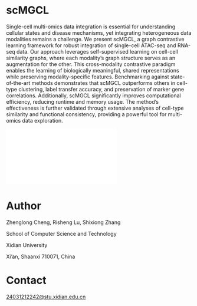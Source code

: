 # scMGCL
Single-cell multi-omics data integration is essential for understanding cellular states and disease mechanisms, yet integrating heterogeneous data modalities remains a challenge. We present
scMGCL, a graph contrastive learning framework for robust integration of single-cell ATAC-seq and RNA-seq data. Our approach leverages self-supervised learning on cell-cell similarity
graphs, where each modality’s graph structure serves as an augmentation for the other. This cross-modality contrastive paradigm enables the learning of biologically meaningful, shared representations while preserving modality-specific features. Benchmarking against state-of-the-art
methods demonstrates that scMGCL outperforms others in cell-type clustering, label transfer accuracy, and preservation of marker gene correlations. Additionally, scMGCL significantly improves computational efficiency, reducing runtime and memory usage.
The method’s effectiveness is further validated through extensive analyses of cell-type similarity and functional consistency, providing a powerful tool for multi-omics data exploration.

![](./Method-fig.pdf)

# Author
Zhenglong Cheng, Risheng Lu, Shixiong Zhang

School of Computer Science and Technology

Xidian University

Xi’an, Shaanxi 710071, China

# Contact
24031212242@stu.xidian.edu.cn
